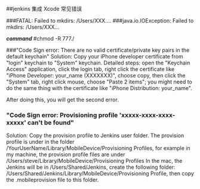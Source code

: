 ##jenkins 集成 Xcode 常见错误


###FATAL: Failed to mkdirs: /Users/XXX....
###java.io.IOException: Failed to mkdirs: /Users/XXX...

***command*** #chmod -R 777./   


###"Code Sign error: There are no valid certificate/private key pairs in the default keychain"
Solution: Copy your iPhone developer certificate from "login" keychain to "System" keychain.
Detailed steps:
  open the "Keychain Access" application, click the login tab, right click the certificate like "iPhone Developer: your_name (XXXXXXX)", choose copy, then click the "System" tab, right click mouse, choose "Paste 2 items"; you might need to do the same thing with the certificate like "iPhone Distribution: your_name".

After doing this, you will get the second error.
### "Code Sign error: Provisioning profile 'xxxxx-xxxx-xxxx-xxxxx' can't be found"
Solution: Copy the provision profile to Jenkins user folder.
The provision profile is under in the folder
/YourUserName/Library/MobileDevice/Provisioning Profiles,
for example in my machine, the provision profile files are under /Users/steve/Library/MobileDevice/Provisioning Profiles
In the mac, the Jenkins will be in /Users/Shared/Jenkins, create the following folder:
/Users/Shared/Jenkins/Library/MobileDevice/Provisioning Profile,  then copy the .mobileprovision file to this folder.